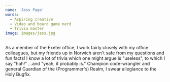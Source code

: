 ```yaml
---
name: 'Jess Page'
words:
  - Aspiring creative
  - Video and board game nerd
  - Trivia master
image: images/jess.jpg
---
```


As a member of the Exeter office, I work fairly closely with my office colleagues, but my friends up in Norwich aren't safe from my questions and fun facts! I know a lot of trivia which one might argue is "useless", to which I say "hah!" ...and "yeah, it probably is." Champion code-wrangler and general Guardian of the (Programmer's) Realm, I swear allegiance to the Holy Bugfix.
